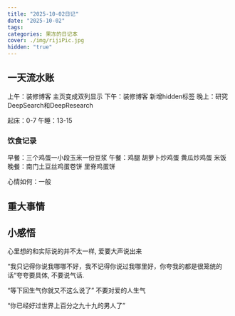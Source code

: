 ```yaml
---
title: "2025-10-02日记"
date: "2025-10-02"
tags:
categories: 果冻的日记本
cover: ./img/rijiPic.jpg
hidden: "true"
---
```

## 一天流水账

上午：装修博客 主页变成双列显示
下午：装修博客 新增hidden标签
晚上：研究DeepSearch和DeepResearch

起床：0-7
午睡：13-15

### 饮食记录

早餐：三个鸡蛋一小段玉米一份豆浆
午餐：鸡腿 胡萝卜炒鸡蛋 黄瓜炒鸡蛋 米饭
晚餐：南门土豆丝鸡蛋卷饼 里脊鸡蛋饼

心情如何：一般

## 重大事情

## 小感悟
心里想的和实际说的并不太一样, 爱要大声说出来

“我只记得你说我哪哪不好，我不记得你说过我哪里好，你夸我的都是很笼统的话“夸夸要具体, 不要说气话. 

“等下回生气你就又不这么说了” 不要对爱的人生气

“你已经好过世界上百分之九十九的男人了”